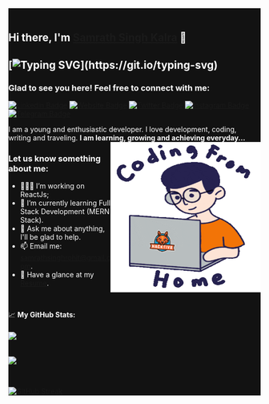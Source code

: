 <div style="background-color:#121212">
<div style="color:#fff">
<br>

  
## Hi there, I'm <a href="https://hitman-samrath.github.io/Portfolio" target="_blank">Samrath Singh Kalra</a> 👋
  ## [![Typing SVG](https://readme-typing-svg.demolab.com/?lines=I+am+a+competitive+coder;At+times,+I+can+be+a+developer+too.)](https://git.io/typing-svg)

### Glad to see you here! Feel free to connect with me:

[![Linkedin Badge](https://img.shields.io/badge/-LinkedIn-0e76a8?style=flat-square&logo=Linkedin&logoColor=white)](https://linkedin.com/in/samrath-singh-kalra)
[![Website Badge](https://img.shields.io/badge/Website-3b5998?style=flat-square&logo=google-chrome&logoColor=white)](https://hitman-samrath.github.io/Portfolio)
[![Twitter Badge](https://img.shields.io/badge/-Twitter-00acee?style=flat-square&logo=Twitter&logoColor=white)](https://twitter.com/HitmanSamrath)
[![Instagram Badge](https://img.shields.io/badge/-Instagram-e4405f?style=flat-square&logo=Instagram&logoColor=white)](https://instagram.com/samrathsinghrohit/)
[![Telegram Badge](https://img.shields.io/badge/-Telegram-0088cc?style=flat-square&logo=Telegram&logoColor=white)](https://t.me/samrathsinghrohit)

I am a young and enthusiastic developer. I love development, coding, writing and traveling. **I am learning, growing and achieving everyday...**
<img align="right" alt="GIF" src="./coding2.gif" width="300" height="300"/>
<br>
  
### Let us know something about me:

- 👨🏻‍💻 I’m working on ReactJs;
- 🚀 I’m currently learning Full Stack Development (MERN Stack).
- 💬 Ask me about anything, I'll be glad to help.
- 📫 Email me: samrathsinghrohit@gmail.com.
- 📝 Have a glance at my [Resume](https://drive.google.com/file/d/13-fx4Q1bBWT-43a6iEDaW_MPbN4g0u3X/view?usp=sharing).
  
</br>

📈 **My GitHub Stats:**
<br><br>
<a href="https://github.com/hitman-samrath">
<img align="center" src="https://github-readme-stats.vercel.app/api?username=hitman-samrath&show_icons=true&theme=vision-friendly-dark&count_private=true">
</a>
  
<br> <a href="https://github.com/remcohalman/github-readme-stats">
<img align="center" src="https://github-readme-stats.anuraghazra1.vercel.app/api/top-langs/?username=hitman-samrath&layout=compact&theme=vision-friendly-dark" height="200em"/>
</a>
  
<br>

[![GitHub Streak](https://github-readme-streak-stats.herokuapp.com/?user=hitman-samrath&theme=dark)](https://git.io/streak-stats)
  
</div>
</div>
